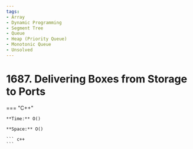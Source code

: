 ```yaml
---
tags:
- Array
- Dynamic Programming
- Segment Tree
- Queue
- Heap (Priority Queue)
- Monotonic Queue
- Unsolved
---
```



# 1687. Delivering Boxes from Storage to Ports

=== "C++"

    **Time:** O()

    **Space:** O()

    ``` c++
    ```